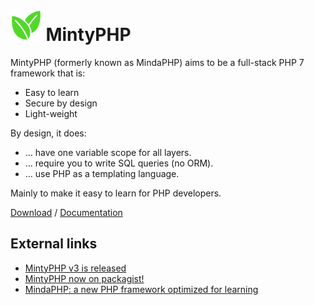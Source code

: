 <h1><img alt="MintyPHP" height="50" src="web/img/minty_square.png"> MintyPHP</h1>

MintyPHP (formerly known as MindaPHP) aims to be a full-stack PHP 7 framework that is:

  - Easy to learn
  - Secure by design
  - Light-weight

By design, it does:

  - … have one variable scope for all layers.
  - … require you to write SQL queries (no ORM).
  - … use PHP as a templating language.

Mainly to make it easy to learn for PHP developers.

[Download](https://mintyphp.github.io/installation/) / 
[Documentation](https://mintyphp.github.io/docs/)

## External links

- [MintyPHP v3 is released](https://tqdev.com/2022-mintyphp-v3-is-released)
- [MintyPHP now on packagist!](https://tqdev.com/2018-mindaphp-now-on-packagist)
- [MindaPHP: a new PHP framework optimized for learning](https://laptrinhx.com/mindaphp-a-new-php-framework-optimized-for-learning-2393710941/)
